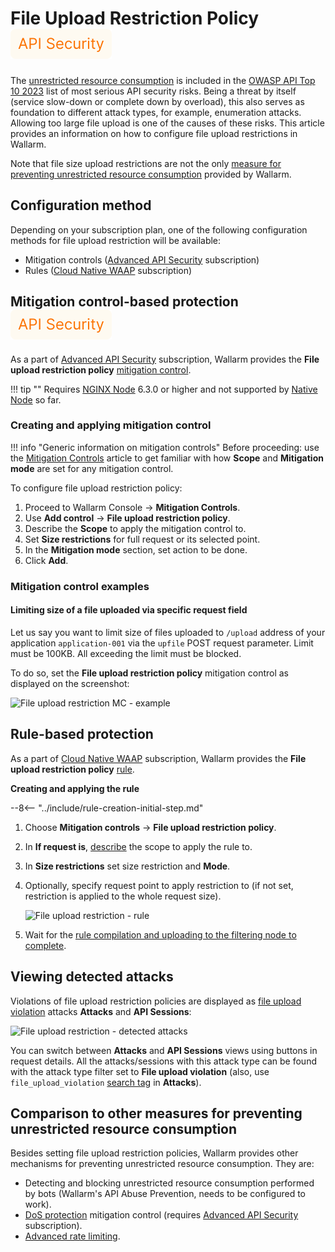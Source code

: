 # File Upload Restriction Policy <a href="../../about-wallarm/subscription-plans/#waap-and-advanced-api-security"><img src="../../../images/api-security-tag.svg" style="border: none;"></a>

The [unrestricted resource consumption](https://github.com/OWASP/API-Security/blob/master/editions/2023/en/0xa4-unrestricted-resource-consumption.md) is included in the [OWASP API Top 10 2023](../user-guides/dashboards/owasp-api-top-ten.md#wallarm-security-controls-for-owasp-api-2023) list of most serious API security risks. Being a threat by itself (service slow-down or complete down by overload), this also serves as foundation to different attack types, for example, enumeration attacks. Allowing too large file upload is one of the causes of these risks. This article provides an information on how to configure file upload restrictions in Wallarm.

Note that file size upload restrictions are not the only [measure for preventing unrestricted resource consumption](#comparison-to-other-measures-for-preventing-unrestricted-resource-consumption) provided by Wallarm.

## Configuration method

Depending on your subscription plan, one of the following configuration methods for file upload restriction will be available:

* Mitigation controls ([Advanced API Security](../about-wallarm/subscription-plans.md#waap-and-advanced-api-security) subscription)
* Rules ([Cloud Native WAAP](../about-wallarm/subscription-plans.md#waap-and-advanced-api-security) subscription)

## Mitigation control-based protection <a href="../../../about-wallarm/subscription-plans/#waap-and-advanced-api-security"><img src="../../../images/api-security-tag.svg" style="border: none;"></a>

As a part of [Advanced API Security](../about-wallarm/subscription-plans.md#waap-and-advanced-api-security) subscription, Wallarm provides the **File upload restriction policy** [mitigation control](../about-wallarm/mitigation-controls-overview.md).

!!! tip ""
    Requires [NGINX Node](../installation/nginx-native-node-internals.md#nginx-node) 6.3.0 or higher and not supported by [Native Node](../installation/nginx-native-node-internals.md#native-node) so far.

### Creating and applying mitigation control

!!! info "Generic information on mitigation controls"
    Before proceeding: use the [Mitigation Controls](../about-wallarm/mitigation-controls-overview.md#configuration) article to get familiar with how **Scope** and **Mitigation mode** are set for any mitigation control.

To configure file upload restriction policy:

1. Proceed to Wallarm Console → **Mitigation Controls**.
1. Use **Add control** → **File upload restriction policy**.
1. Describe the **Scope** to apply the mitigation control to.
1. Set **Size restrictions** for full request or its selected point.
1. In the **Mitigation mode** section, set action to be done.
1. Click **Add**.

### Mitigation control examples

#### Limiting size of a file uploaded via specific request field

Let us say you want to limit size of files uploaded to `/upload` address of your application `application-001` via the `upfile` POST request parameter. Limit must be 100KB. All exceeding the limit must be blocked.

To do so, set the **File upload restriction policy** mitigation control as displayed on the screenshot:

![File upload restriction MC - example](../images/api-protection/mitigation-controls-file-upload-1.png)

## Rule-based protection

As a part of [Cloud Native WAAP](../about-wallarm/subscription-plans.md#waap-and-advanced-api-security) subscription, Wallarm provides the **File upload restriction policy** [rule](../user-guides/rules/rules.md).

**Creating and applying the rule**

--8<-- "../include/rule-creation-initial-step.md"
1. Choose **Mitigation controls** → **File upload restriction policy**.
1. In **If request is**, [describe](../user-guides/rules/rules.md#configuring) the scope to apply the rule to.
1. In **Size restrictions** set size restriction and **Mode**.
1. Optionally, specify request point to apply restriction to (if not set, restriction is applied to the whole request size).

    ![File upload restriction - rule](../images/api-protection/rule-file-upload.png)

1. Wait for the [rule compilation and uploading to the filtering node to complete](../user-guides/rules/rules.md#ruleset-lifecycle).

## Viewing detected attacks

Violations of file upload restriction policies are displayed as [file upload violation](/attacks-vulns-list.md#file-upload-violation) attacks **Attacks** and **API Sessions**:

![File upload restriction - detected attacks](../images/api-protection/mitigation-controls-file-upload-detected.png)

You can switch between **Attacks** and **API Sessions** views using buttons in request details. All the attacks/sessions with this attack type can be found with the attack type filter set to **File upload violation** (also, use `file_upload_violation` [search tag](../user-guides/search-and-filters/use-search.md#search-by-attack-type) in **Attacks**).

## Comparison to other measures for preventing unrestricted resource consumption

Besides setting file upload restriction policies, Wallarm provides other mechanisms for preventing unrestricted resource consumption. They are:

* Detecting and blocking unrestricted resource consumption performed by bots (Wallarm's API Abuse Prevention, needs to be configured to work).
* [DoS protection](../api-protection/dos-protection.md) mitigation control (requires [Advanced API Security](../about-wallarm/subscription-plans.md#waap-and-advanced-api-security) subscription).
* [Advanced rate limiting](../user-guides/rules/rate-limiting.md).
